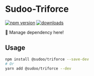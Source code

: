 # Sudoo-Triforce

[![npm version](https://badge.fury.io/js/%40sudoo%2Ftriforce.svg)](https://www.npmjs.com/package/@sudoo/triforce)
[![downloads](https://img.shields.io/npm/dm/@sudoo/triforce.svg)](https://www.npmjs.com/package/@sudoo/triforce)

:triangular_ruler: Manage dependency here!

## Usage

```sh
npm install @sudoo/triforce --save-dev
# Or
yarn add @sudoo/triforce --dev
```
